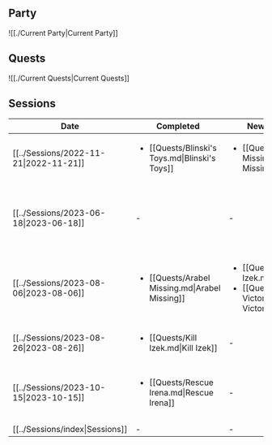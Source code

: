 ## Party
![[./Current Party|Current Party]]
## Quests
![[./Current Quests|Current Quests]]
## Sessions

| Date                                   | Completed                                                       | New Quests                                                                                                | Kills                                                                                                                                                                                            |
| -------------------------------------- | --------------------------------------------------------------- | --------------------------------------------------------------------------------------------------------- | ------------------------------------------------------------------------------------------------------------------------------------------------------------------------------------------------ |
| [[../Sessions/2022-11-21\|2022-11-21]] | <ul><li>[[Quests/Blinski's Toys.md\\|Blinski's Toys]]</li></ul> | <ul><li>[[Quests/Arabel Missing.md\\|Arabel Missing]]</li></ul>                                           | \-                                                                                                                                                                                               |
| [[../Sessions/2023-06-18\|2023-06-18]] | \-                                                              | \-                                                                                                        | <ul><li>[[Enemies/Vallaki/Felix (Demon).md\\|Felix (Demon)]]</li><li>[[Characters/Vallaki/Bludo.md\\|Bludo]]</li><li>[[Enemies/Lake Zarovich/Skeletal Shark.md\\|Skeletal Shark]]</li></ul>      |
| [[../Sessions/2023-08-06\|2023-08-06]] | <ul><li>[[Quests/Arabel Missing.md\\|Arabel Missing]]</li></ul> | <ul><li>[[Quests/Kill Izek.md\\|Kill Izek]]</li><li>[[Quests/Kidnap Victor.md\\|Kidnap Victor]]</li></ul> | \-                                                                                                                                                                                               |
| [[../Sessions/2023-08-26\|2023-08-26]] | <ul><li>[[Quests/Kill Izek.md\\|Kill Izek]]</li></ul>           | \-                                                                                                        | <ul><li>[[Characters/Vallaki/Izek Strazni.md\\|Izek Strazni]]</li></ul>                                                                                                                          |
| [[../Sessions/2023-10-15\|2023-10-15]] | <ul><li>[[Quests/Rescue Irena.md\\|Rescue Irena]]</li></ul>     | \-                                                                                                        | <ul><li>[[Characters/Vallaki/Guards/Frank.md\\|Frank]]</li><li>[[Characters/Vallaki/Guards/Judd.md\\|Judd]]</li><li>3 unnamed guards</li><li>3 "reformees" made to fight by the guards</li></ul> |
| [[../Sessions/index\|Sessions]]     | \-                                                              | \-                                                                                                        | \-                                                                                                                                                                                               |
